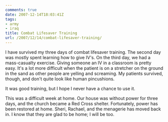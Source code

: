 ```yaml
---
comments: true
date: 2007-12-14T18:03:41Z
tags:
- army
- iraq
title: Combat Lifesaver Training
url: /2007/12/14/combat-lifesaver-training/
---
```


<p>I have survived my three days of combat lifesaver training. The second day was mostly spent learning how to give IV's. On the third day, we had a mass-casualty exercise. Giving someone an IV in a classroom is pretty easy. It's a lot more difficult when the patient is on a stretcher on the ground in the sand as other people are yelling and screaming. My patients survived, though, and don't quite look like human pincushions.</p>
<p>It was good training, but I hope I never have a chance to use it.</p>
<p>This was a difficult week at home. Our house was without power for three days, and the church became a Red Cross shelter. Fortunately, power has been restored at home. Sheri, Rachael, and the menagerie has moved back in. I know that they are glad to be home; I will be too.</p>
